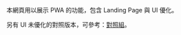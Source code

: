 本網頁用以展示 PWA 的功能，包含 Landing Page 與 UI 優化。

另有 UI 未優化的對照版本，可參考：[對照組](https://charliewuuu.github.io/PWA_Sample/)。

